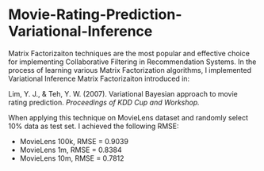 # Movie-Rating-Prediction-Variational-Inference

Matrix Factorizaiton techniques are the most popular and effective choice for implementing Collaborative Filtering in Recommendation Systems. In the process of learning various Matrix Factorization algorithms, I implemented Variational Inference Matrix Factorizaiton introduced in:

Lim, Y. J., & Teh, Y. W. (2007). Variational Bayesian
approach to movie rating prediction. _Proceedings of
KDD Cup and Workshop._

When applying this technique on MovieLens dataset and randomly select 10% data as test set. I achieved the following RMSE:

* MovieLens 100k, RMSE = 0.9039
* MovieLens 1m, RMSE = 0.8384
* MovieLens 10m, RMSE = 0.7812

